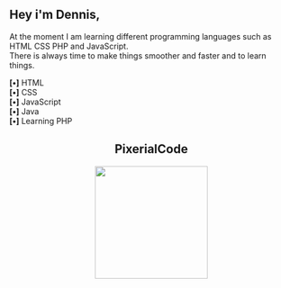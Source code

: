 <h2>Hey i'm Dennis,</h2>

<p>
    At the moment I am learning different programming languages such as HTML CSS PHP and JavaScript.
    <br>
    There is always time to make things smoother and faster and to learn things.
</p>

<p>
    <strong>[‌•]</strong> HTML
    <br>
    <strong>[‌•]</strong> CSS
    <br>
    <strong>[‌•]</strong> JavaScript
    <br>
    <strong>[‌•]</strong> Java
    <br>
    <strong>[‌•]</strong> Learning PHP
</p>
  
<h2 align="center">PixerialCode</h2>
<p align="center">
    <img style="height: 200px; height: 200px;" src="https://pixerialcode.com/wp-content/uploads/2022/12/pc-logo-900x900-color-1-150x150.png">
   <br />
</p>
